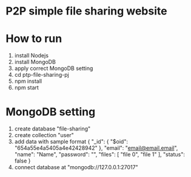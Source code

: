 # P2P simple file sharing website
# How to run
1. install Nodejs
2. install MongoDB
3. apply correct MongoDB setting
4. cd ptp-file-sharing-pj
5. npm install
6. npm start

# MongoDB setting
1. create database "file-sharing"
2. create collection "user"
3. add data with sample format
{
  "_id": {
    "$oid": "654a55e4a5405a4e42428942"
  },
  "email": "email@email.email",
  "name": "Name",
  "password": "",
  "files": [
    "file 0",
    "file 1"
  ],
  "status": false
}
4. connect database at "mongodb://127.0.0.1:27017"